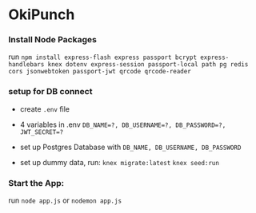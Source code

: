 # OkiPunch

### Install Node Packages

run `npm install express-flash express passport bcrypt express-handlebars knex dotenv express-session passport-local path pg redis cors jsonwebtoken passport-jwt qrcode qrcode-reader`

### setup for DB connect

- create `.env` file

- 4 variables in .env
  `DB_NAME=?, DB_USERNAME=?, DB_PASSWORD=?, JWT_SECRET=?`

- set up Postgres Database with `DB_NAME, DB_USERNAME, DB_PASSWORD`

- set up dummy data, run:
  `knex migrate:latest`
  `knex seed:run`

### Start the App:

run `node app.js` or `nodemon app.js`
